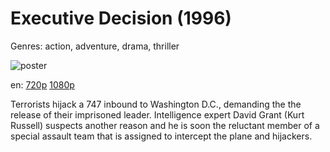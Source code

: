 # Executive Decision (1996)

Genres: action, adventure, drama, thriller

![poster](http://image.tmdb.org/t/p/w500/wmgkFuEr8bHRAgs1HS5U46Rzo0I.jpg)

en:
  [720p](magnet:?xt=urn:btih:0ED6A4445D9D788D4A321C430281EB0932F5ADCD&tr=udp://glotorrents.pw:6969/announce&tr=udp://tracker.opentrackr.org:1337/announce&tr=udp://torrent.gresille.org:80/announce&tr=udp://tracker.openbittorrent.com:80&tr=udp://tracker.coppersurfer.tk:6969&tr=udp://tracker.leechers-paradise.org:6969&tr=udp://p4p.arenabg.ch:1337&tr=udp://tracker.internetwarriors.net:1337)
  [1080p](magnet:?xt=urn:btih:0797b581b520fb239d3aac165c9bb067640e6724&dn=Executive+Decision+%281996%29+1080p+BrRip+x264+-+YIFY&tr=udp%3A%2F%2Ftracker.openbittorrent.com%3A80%2Fannounce&tr=udp%3A%2F%2Fglotorrents.pw%3A6969%2Fannounce&tr=udp%3A%2F%2Ftracker.openbittorrent.com%3A80%2Fannounce&tr=udp%3A%2F%2Ftracker.opentrackr.org%3A1337%2Fannounce&tr=udp%3A%2F%2Fzer0day.to%3A1337%2Fannounce&tr=udp%3A%2F%2Ftracker.coppersurfer.tk%3A6969%2Fannounce)
  


Terrorists hijack a 747 inbound to Washington D.C., demanding the the release of their imprisoned leader. Intelligence expert David Grant (Kurt Russell) suspects another reason and he is soon the reluctant member of a special assault team that is assigned to intercept the plane and hijackers.